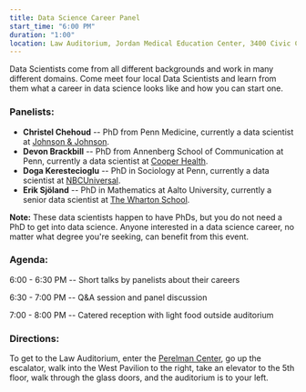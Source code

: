 ```yaml
---
title: Data Science Career Panel
start_time: "6:00 PM"
duration: "1:00"
location: Law Auditorium, Jordan Medical Education Center, 3400 Civic Center Blvd
---
```


Data Scientists come from all different backgrounds and work in many different domains. Come meet four local Data Scientists and learn from them what a career in data science looks like and how you can start one.

### Panelists:

- **Christel Chehoud** -- PhD from Penn Medicine, currently a data scientist at [Johnson & Johnson](https://www.jnj.com/).
- **Devon Brackbill** -- PhD from Annenberg School of Communication at Penn, currently a data scientist at [Cooper Health](http://www.cooperhealth.org/).
- **Doga Kerestecioglu** -- PhD in Sociology at Penn, currently a data scientist at [NBCUniversal](http://www.nbcuniversal.com/).
- **Erik Sjöland** -- PhD in Mathematics at Aalto University, currently a senior data scientist at [The Wharton School](https://www.wharton.upenn.edu/).

**Note:** These data scientists happen to have PhDs, but you do not need a PhD to get into data science. Anyone interested in a data science career, no matter what degree you're seeking, can benefit from this event.

### Agenda:

6:00 - 6:30 PM -- Short talks by panelists about their careers

6:30 - 7:00 PM -- Q&A session and panel discussion

7:00 - 8:00 PM -- Catered reception with light food outside auditorium

### Directions:

To get to the Law Auditorium, enter the [Perelman Center](https://www.google.com/maps/place/Perelman+Center+for+Advanced+Medicine/), go up the escalator, walk into the West Pavilion to the right, take an elevator to the 5th floor, walk through the glass doors, and the auditorium is to your left.
